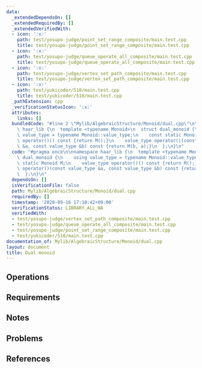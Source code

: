```yaml
---
data:
  _extendedDependsOn: []
  _extendedRequiredBy: []
  _extendedVerifiedWith:
  - icon: ':x:'
    path: test/yosupo-judge/point_set_range_composite/main.test.cpp
    title: test/yosupo-judge/point_set_range_composite/main.test.cpp
  - icon: ':x:'
    path: test/yosupo-judge/queue_operate_all_composite/main.test.cpp
    title: test/yosupo-judge/queue_operate_all_composite/main.test.cpp
  - icon: ':x:'
    path: test/yosupo-judge/vertex_set_path_composite/main.test.cpp
    title: test/yosupo-judge/vertex_set_path_composite/main.test.cpp
  - icon: ':x:'
    path: test/yukicoder/510/main.test.cpp
    title: test/yukicoder/510/main.test.cpp
  _pathExtension: cpp
  _verificationStatusIcon: ':x:'
  attributes:
    links: []
  bundledCode: "#line 2 \"Mylib/AlgebraicStructure/Monoid/dual.cpp\"\n\nnamespace\
    \ haar_lib {\n  template <typename Monoid>\n  struct dual_monoid {\n    using\
    \ value_type = typename Monoid::value_type;\n    const static Monoid M;\n    value_type\
    \ operator()() const {return M();}\n    value_type operator()(const value_type\
    \ &a, const value_type &b) const {return M(b, a);}\n  };\n}\n"
  code: "#pragma once\n\nnamespace haar_lib {\n  template <typename Monoid>\n  struct\
    \ dual_monoid {\n    using value_type = typename Monoid::value_type;\n    const\
    \ static Monoid M;\n    value_type operator()() const {return M();}\n    value_type\
    \ operator()(const value_type &a, const value_type &b) const {return M(b, a);}\n\
    \  };\n}\n"
  dependsOn: []
  isVerificationFile: false
  path: Mylib/AlgebraicStructure/Monoid/dual.cpp
  requiredBy: []
  timestamp: '2020-09-16 17:10:42+09:00'
  verificationStatus: LIBRARY_ALL_WA
  verifiedWith:
  - test/yosupo-judge/vertex_set_path_composite/main.test.cpp
  - test/yosupo-judge/queue_operate_all_composite/main.test.cpp
  - test/yosupo-judge/point_set_range_composite/main.test.cpp
  - test/yukicoder/510/main.test.cpp
documentation_of: Mylib/AlgebraicStructure/Monoid/dual.cpp
layout: document
title: Dual monoid
---
```


## Operations

## Requirements

## Notes

## Problems

## References
